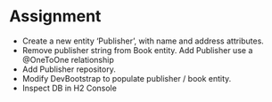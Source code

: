 # Assignment
* Create a new entity ‘Publisher’, with name and address attributes.
* Remove publisher string from Book entity. Add Publisher use a @OneToOne relationship
* Add Publisher repository.
* Modify DevBootstrap to populate publisher / book entity.
* Inspect DB in H2 Console
